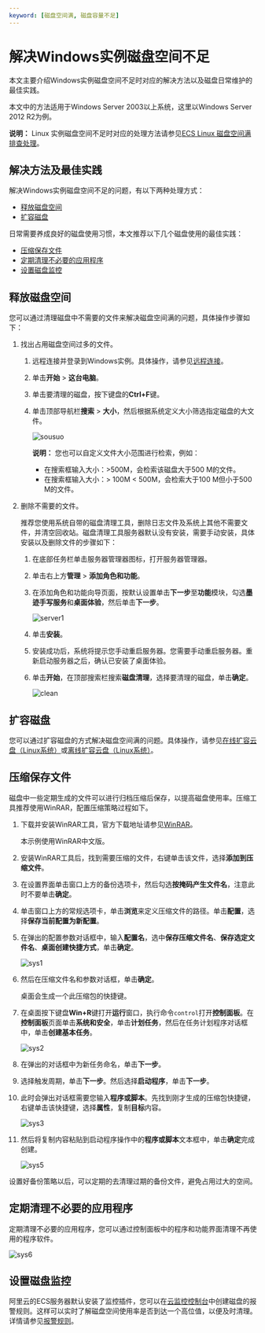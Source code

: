```yaml
---
keyword: [磁盘空间满, 磁盘容量不足]
---
```


# 解决Windows实例磁盘空间不足

本文主要介绍Windows实例磁盘空间不足时对应的解决方法以及磁盘日常维护的最佳实践。

本文中的方法适用于Windows Server 2003以上系统，这里以Windows Server 2012 R2为例。

**说明：** Linux 实例磁盘空间不足时对应的处理方法请参见[ECS Linux 磁盘空间满排查处理](https://help.aliyun.com/knowledge_detail/42531.html)。

## 解决方法及最佳实践

解决Windows实例磁盘空间不足的问题，有以下两种处理方式：

-   [释放磁盘空间](#section_o27_pqu_ih6)
-   [扩容磁盘](#section_6e2_k66_nwk)

日常需要养成良好的磁盘使用习惯，本文推荐以下几个磁盘使用的最佳实践：

-   [压缩保存文件](#section_d4u_a9n_c2y)
-   [定期清理不必要的应用程序](#section_e2s_z1j_n21)
-   [设置磁盘监控](#section_gwv_pwf_5bs)

## 释放磁盘空间

您可以通过清理磁盘中不需要的文件来解决磁盘空间满的问题，具体操作步骤如下：

1.  找出占用磁盘空间过多的文件。

    1.  远程连接并登录到Windows实例。具体操作，请参见[远程连接](/cn.zh-CN/实例/连接实例/使用第三方客户端工具连接实例/在本地客户端上连接Windows实例.md)。

    2.  单击**开始** \> **这台电脑**。

    3.  单击要清理的磁盘，按下键盘的**Ctrl+F**键。

    4.  单击顶部导航栏**搜索** \> **大小**，然后根据系统定义大小筛选指定磁盘的大文件。

        ![sousuo](https://static-aliyun-doc.oss-accelerate.aliyuncs.com/assets/img/zh-CN/2275688951/p86862.png)

        **说明：** 您也可以自定义文件大小范围进行检索，例如：

        -   在搜索框输入大小：\>500M，会检索该磁盘大于500 M的文件。
        -   在搜索框输入大小：\> 100M < 500M，会检索大于100 M但小于500 M的文件。
2.  删除不需要的文件。

    推荐您使用系统自带的磁盘清理工具，删除日志文件及系统上其他不需要文件，并清空回收站。磁盘清理工具服务器默认没有安装，需要手动安装，具体安装以及删除文件的步骤如下：

    1.  在底部任务栏单击服务器管理器图标，打开服务器管理器。

    2.  单击右上方**管理** \> **添加角色和功能**。

    3.  在添加角色和功能向导页面，按默认设置单击**下一步**至**功能**模块，勾选**墨迹手写服务**和**桌面体验**，然后单击**下一步**。

        ![server1](https://static-aliyun-doc.oss-accelerate.aliyuncs.com/assets/img/zh-CN/2275688951/p86899.png)

    4.  单击**安装**。

    5.  安装成功后，系统将提示您手动重启服务器。您需要手动重启服务器。重新启动服务器之后，确认已安装了桌面体验。

    6.  单击**开始**，在顶部搜索栏搜索**磁盘清理**，选择要清理的磁盘，单击**确定**。

        ![clean](https://static-aliyun-doc.oss-accelerate.aliyuncs.com/assets/img/zh-CN/2275688951/p86901.png)


## 扩容磁盘

您可以通过扩容磁盘的方式解决磁盘空间满的问题。具体操作，请参见[在线扩容云盘（Linux系统）](/cn.zh-CN/块存储/扩容云盘/在线扩容云盘（Linux系统）.md)或[离线扩容云盘（Linux系统）](/cn.zh-CN/块存储/扩容云盘/离线扩容云盘（Linux系统）.md)。

## 压缩保存文件

磁盘中一些定期生成的文件可以进行归档压缩后保存，以提高磁盘使用率。压缩工具推荐使用WinRAR，配置压缩策略过程如下。

1.  下载并安装WinRAR工具，官方下载地址请参见[WinRAR](https://www.rarlab.com/download.htm)。

    本示例使用WinRAR中文版。

2.  安装WinRAR工具后，找到需要压缩的文件，右键单击该文件，选择**添加到压缩文件**。

3.  在设置界面单击窗口上方的备份选项卡，然后勾选**按掩码产生文件名**，注意此时不要单击**确定**。

4.  单击窗口上方的常规选项卡，单击**浏览**来定义压缩文件的路径。单击**配置**，选择**保存当前配置为新配置**。

5.  在弹出的配置参数对话框中，输入**配置名**，选中**保存压缩文件名**、**保存选定文件名**、**桌面创建快捷方式**，单击**确定**。

    ![sys1](https://static-aliyun-doc.oss-accelerate.aliyuncs.com/assets/img/zh-CN/2275688951/p87101.png)

6.  然后在压缩文件名和参数对话框，单击**确定**。

    桌面会生成一个此压缩包的快捷键。

7.  在桌面按下键盘**Win+R**键打开**运行**窗口，执行命令`control`打开**控制面板**。在**控制面板**页面单击**系统和安全**，单击**计划任务**，然后在任务计划程序对话框中，单击**创建基本任务**。

    ![sys2](https://static-aliyun-doc.oss-accelerate.aliyuncs.com/assets/img/zh-CN/2275688951/p87102.png)

8.  在弹出的对话框中为新任务命名，单击**下一步**。

9.  选择触发周期，单击**下一步**。然后选择**启动程序**，单击**下一步**。

10. 此时会弹出对话框需要您输入**程序或脚本**。先找到刚才生成的压缩包快捷键，右键单击该快捷键，选择**属性**，复制**目标**内容。

    ![sys3](https://static-aliyun-doc.oss-accelerate.aliyuncs.com/assets/img/zh-CN/3275688951/p87103.png)

11. 然后将复制内容粘贴到启动程序操作中的**程序或脚本**文本框中，单击**确定**完成创建。

    ![sys5](https://static-aliyun-doc.oss-accelerate.aliyuncs.com/assets/img/zh-CN/3275688951/p87104.png)


设置好备份策略以后，可以定期的去清理过期的备份文件，避免占用过大的空间。

## 定期清理不必要的应用程序

定期清理不必要的应用程序，您可以通过控制面板中的程序和功能界面清理不再使用的程序软件。

![sys6](https://static-aliyun-doc.oss-accelerate.aliyuncs.com/assets/img/zh-CN/3275688951/p87106.png)

## 设置磁盘监控

阿里云的ECS服务器默认安装了监控插件，您可以在[云监控控制台](https://cms.console.aliyun.com/#/groups/)中创建磁盘的报警规则。这样可以实时了解磁盘空间使用率是否到达一个高位值，以便及时清理。详情请参见[报警规则](/cn.zh-CN/报警服务/报警规则/管理报警规则.md)。

